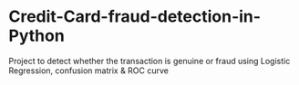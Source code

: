 # Credit-Card-fraud-detection-in-Python
Project to detect whether the transaction is genuine or fraud using Logistic Regression, confusion matrix &amp;  ROC curve
